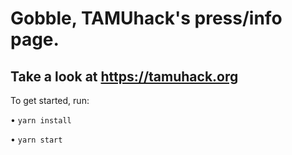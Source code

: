 # Gobble, TAMUhack's press/info page.
## Take a look at https://tamuhack.org

To get started, run:

• `yarn install`

• `yarn start`
